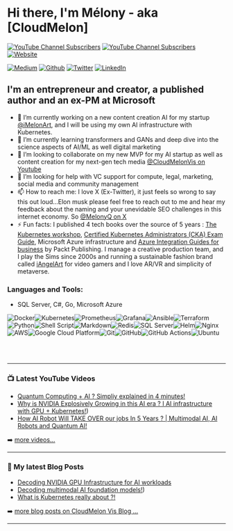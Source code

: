 # Hi there, I'm Mélony - aka [CloudMelon]

[![YouTube Channel Subscribers](https://img.shields.io/youtube/channel/views/UC_0k4ajcxGesNoN9iBBvlig?logo=youtube&logoColor=red&style=for-the-badge)](https://www.youtube.com/@CloudMelonVis?sub_confirmation=1)
[![YouTube Channel Subscribers](https://img.shields.io/youtube/channel/subscribers/UC_0k4ajcxGesNoN9iBBvlig?logo=youtube&logoColor=red&style=for-the-badge)](https://www.youtube.com/@CloudMelonVis?sub_confirmation=1)
[![Website](https://img.shields.io/website?label=cloudmelonvision.com&style=for-the-badge&url=https%3A%2F%2Fcloudmelonvision.com)](https://cloudmelonvision.com)
<p>
<a href="https://melonyqin.com" target="_blank"><img alt="Medium" src="https://img.shields.io/badge/medium-%2312100E.svg?&style=for-the-badge&logo=medium&logoColor=white" /></a>
<a href="https://github.com/cloudmelon" target="_blank"><img alt="Github" src="https://img.shields.io/badge/GitHub-%2312100E.svg?&style=for-the-badge&logo=Github&logoColor=white" /></a> 
<a href="https://twitter.com/melonyq" target="_blank"><img alt="Twitter" src="https://img.shields.io/badge/twitter-%231DA1F2.svg?&style=for-the-badge&logo=twitter&logoColor=white" /></a> 
<a href="https://www.linkedin.com/in/melony-qin" target="_blank"><img alt="LinkedIn" src="https://img.shields.io/badge/linkedin-%230077B5.svg?&style=for-the-badge&logo=linkedin&logoColor=white" /></a> 
</p>


## I'm an entrepreneur and creator, a published author and an ex-PM at Microsoft

- 🔭 I’m currently working on a new content creation AI for my startup [@iMelonArt](https://imelonart.com), and I will be using my own AI infrastructure with Kubernetes. 
- 🌱 I’m currently learning transformers and GANs and deep dive into the science aspects of AI/ML as well digital marketing
- 👯 I’m looking to collaborate on my new MVP for my AI startup as well as content creation for my next-gen tech media [@CloudMelonVis on Youtube](https://www.youtube.com/@CloudMelonVis)
- 🤔 I’m looking for help with VC support for compute, legal, marketing, social media and community management 
- 📫 How to reach me: I love X (Ex-Twitter), it just feels so wrong to say this out loud...Elon musk please feel free to reach out to me and hear my feedback about the naming and your unevidable SEO challenges in this internet economy. So [@MelonyQ on X](https://twitter.com/MelonyQ)
- ⚡ Fun facts: I published 4 tech books over the source of 5 years : [The Kubernetes workshop](https://amzn.to/3na7qpc), [Certified Kubernetes Administrators (CKA) Exam Guide](https://amzn.to/3Vjzjrj), Microsoft Azure infrastructure and [Azure Integration Guides for business](https://amzn.to/3PRJVvo) by Packt Publishing. I manage a creative production team, and I play the Sims since 2000s and running a sustainable fashion brand called [iAngelArt](https://iangelart.com) for video gamers and I love AR/VR and simplicity of metaverse. 

### Languages and Tools:

+ SQL Server, C#, Go, Microsoft Azure

![Docker](https://img.shields.io/badge/docker-%230db7ed.svg?style=for-the-badge&logo=docker&logoColor=white)![Kubernetes](https://img.shields.io/badge/kubernetes-%23326ce5.svg?style=for-the-badge&logo=kubernetes&logoColor=white)![Prometheus](https://img.shields.io/badge/Prometheus-E6522C?style=for-the-badge&logo=Prometheus&logoColor=white)![Grafana](https://img.shields.io/badge/grafana-%23F46800.svg?style=for-the-badge&logo=grafana&logoColor=white)![Ansible](https://img.shields.io/badge/ansible-%231A1918.svg?style=for-the-badge&logo=ansible&logoColor=white)![Terraform](https://img.shields.io/badge/terraform-%235835CC.svg?style=for-the-badge&logo=terraform&logoColor=white)![Python](https://img.shields.io/badge/python-3670A0?style=for-the-badge&logo=python&logoColor=ffdd54)![Shell Script](https://img.shields.io/badge/shell_script-%23121011.svg?style=for-the-badge&logo=gnu-bash&logoColor=white)![Markdown](https://img.shields.io/badge/markdown-%23000000.svg?style=for-the-badge&logo=markdown&logoColor=white)![Redis](https://img.shields.io/badge/redis-%23DD0031.svg?style=for-the-badge&logo=redis&logoColor=white)![SQL Server](https://img.shields.io/badge/sqlite-%2307405e.svg?style=for-the-badge&logo=sqlite&logoColor=white)![Helm](https://img.shields.io/badge/helm-0F1689.svg?&style=for-the-badge&logo=helm&logoColor=white)![Nginx](https://img.shields.io/badge/nginx-%23009639.svg?style=for-the-badge&logo=nginx&logoColor=white)![AWS](https://img.shields.io/badge/AWS-%23FF9900.svg?style=for-the-badge&logo=amazon-aws&logoColor=white)![Google Cloud Platform](https://img.shields.io/badge/GoogleCloud-%234285F4.svg?style=for-the-badge&logo=google-cloud&logoColor=white)![Git](https://img.shields.io/badge/git-%23F05033.svg?style=for-the-badge&logo=git&logoColor=white)![GitHub](https://img.shields.io/badge/github-%23121011.svg?style=for-the-badge&logo=github&logoColor=white)![GitHub Actions](https://img.shields.io/badge/github%20actions-%232671E5.svg?style=for-the-badge&logo=githubactions&logoColor=white)![Ubuntu](https://img.shields.io/badge/Ubuntu-E95420?style=for-the-badge&logo=ubuntu&logoColor=white)

<br />
<br />

---

### 📺 Latest YouTube Videos

- [Quantum Computing + AI ? Simpliy explained in 4 minutes!](https://youtu.be/ZDijVuRBtWM?si=Iaqaw1bXryr43Wj9)
- [Why is NVIDIA Explosively Growing in this AI era ? I AI infrastructure with GPU + Kubernetes!](https://youtu.be/KrmqURibQB8))
- [How AI Robot Will TAKE OVER our jobs In 5 Years ? | Multimodal AI, AI Robots and Quantum AI!](https://youtu.be/ag-Vgwg1m8I)

<!-- YOUTUBE:START -->
<!-- YOUTUBE:END -->

➡️ [more videos...](https://www.youtube.com/@CloudMelonVis?sub_confirmation=1)

---

### 📕 My latest Blog Posts

- [Decoding NVIDIA GPU Infrastructure for AI workloads](https://cloudmelonvision.com/decode-nvidia-gpu-infrastructure-for-ai-workloads/)
- [Decoding multimodal AI foundation models!](https://cloudmelonvision.com/decoding-multimodal-ai-foundation-models-in-2024/))
- [What is Kubernetes really about ?!](https://cloudmelonvision.com/what-is-kubernetes-really-about/)
  
<!-- BLOG-POST-LIST:START -->
<!-- BLOG-POST-LIST:END -->

➡️ [more blog posts on CloudMelon Vis Blog ...](https://cloudmelonvision.com/blogs)

---

<!--<details>
  <summary>💪 GitHub Stats</summary>

  <img align="left" alt="cloudmelon's GitHub Stats" src="https://github-readme-stats.vercel.app/api?username=cloudmelon&show_icons=true&hide_border=false&title_color=ff652f&icon_color=FFE400&bg_color=09131B&text_color=ffffff&border_color=0c1a25" />

</details>-->
